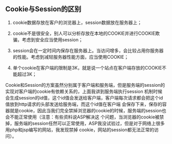 ## Cookie与Session的区别


1. cookie数据存放在客户的浏览器上，session数据放在服务器上；


2. cookie不是很安全，别人可以分析存放在本地的COOKIE并进行COOKIE欺骗，考虑到安全应当使用session；
    

3. session会在一定时间内保存在服务器上。当访问增多，会比较占用你服务器的性能。考虑到减轻服务器性能方面，应当使用COOKIE；


4. 单个cookie在客户端的限制是3K，就是说一个站点在客户端存放的COOKIE不能超过3K；


Cookie和Session的方案虽然分别属于客户端和服务端，但是服务端的session的实现对客户端的cookie有依赖关系的，上面我讲到服务端执行session
机制时候会生成session的id值，这个id值会发送给客户端，客户端每次请求都会把这个id值放到http请求的头部发送给服务端，而这个id值在客户端
会保存下来，保存的容器就是cookie，因此当我们完全禁掉浏览器的cookie的时候，服务端的session也会不能正常使用（注意：有些资料说ASP解决这
个问题，当浏览器的cookie被禁掉，服务端的session任然可以正常使用，ASP我没试验过，但是对于网络上很多用php和jsp编写的网站，我发现禁掉
cookie，网站的session都无法正常的访问）。
